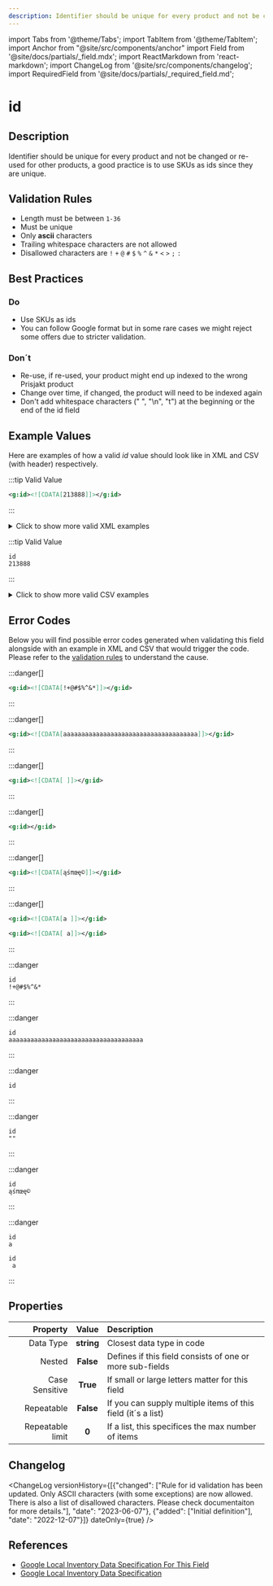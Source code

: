 ```yaml
---
description: Identifier should be unique for every product and not be changed or re-used for other products, a good practice is to use SKUs as ids since they are unique.
---
```


import Tabs from '@theme/Tabs';
import TabItem from '@theme/TabItem';
import Anchor from "@site/src/components/anchor"
import Field from '@site/docs/partials/_field.mdx';
import ReactMarkdown from 'react-markdown';
import ChangeLog from '@site/src/components/changelog';
import RequiredField from '@site/docs/partials/_required_field.md';

# id

<RequiredField/>

## Description

Identifier should be unique for every product and not be changed or re-used for other products, a good practice is to use SKUs as ids since they are unique.






## Validation Rules

- Length must be between `1-36`
- Must be unique
- Only **ascii** characters
- Trailing whitespace characters are not allowed
- Disallowed characters are `!` `+` `@` `#` `$` `%` `^` `&` `*` `<` `>` `;` `:`


## Best Practices


### Do

- Use SKUs as ids
- You can follow Google format but in some rare cases we might reject some offers due to stricter validation.



### Don´t

- Re-use, if re-used, your product might end up indexed to the wrong Prisjakt product
- Change over time, if changed, the product will need to be indexed again
- Don't add whitespace characters (" ", "\n", "t") at the beginning or the end of the id field




## Example Values

Here are examples of how a valid *id* value  should look like in XML and CSV (with header) respectively.

<Tabs>
  <TabItem value="valid_xml" label="XML" default>

:::tip Valid Value

```xml
<g:id><![CDATA[213888]]></g:id>
```

:::

<details>
  <summary>Click to show more valid XML examples</summary>
  <div>

```xml
<g:id><![CDATA[213888]]></g:id>
```

```xml
<g:id><![CDATA[aBCd1123]]></g:id>
```

```xml
<g:id><![CDATA[09az]]></g:id>
```

```xml
<g:id><![CDATA[a b./)(]]></g:id>
```


  </div>
</details>

 </TabItem>
  <TabItem value="valid_csv" label="CSV">

:::tip Valid Value

```csv
id
213888
```

:::

<details>
  <summary>Click to show more valid CSV examples</summary>
  <div>

```csv
id
213888
```

```csv
id
aBCd1123
```

```csv
id
09az
```

```csv
id
a b./)(
```


  </div>
</details>

  </TabItem>
</Tabs>

## Error Codes

Below you will find possible error codes generated when validating this field alongside with an example in XML and CSV that would trigger the code. Please refer to the [validation rules](#validation-rules) to understand the cause.

<Tabs>
  <TabItem value="invalid_xml" label="XML" default>

:::danger[**<Anchor id="validation_id_blacklisted_ascii_character" title="validation_id_blacklisted_ascii_character" />**]


```xml
<g:id><![CDATA[!+@#$%^&*]]></g:id>
```

:::

:::danger[**<Anchor id="validation_invalid_length" title="validation_invalid_length" />**]


```xml
<g:id><![CDATA[aaaaaaaaaaaaaaaaaaaaaaaaaaaaaaaaaaaaa]]></g:id>
```

:::

:::danger[**<Anchor id="validation_invalid_value" title="validation_invalid_value" />**]


```xml
<g:id><![CDATA[ ]]></g:id>
```

:::

:::danger[**<Anchor id="validation_missing_value" title="validation_missing_value" />**]


```xml
<g:id></g:id>
```

:::

:::danger[**<Anchor id="validation_non_ascii_character" title="validation_non_ascii_character" />**]


```xml
<g:id><![CDATA[ąśπœę©]]></g:id>
```

:::

:::danger[**<Anchor id="validation_trailing_whitespace" title="validation_trailing_whitespace" />**]


```xml
<g:id><![CDATA[a ]]></g:id>
```
```xml
<g:id><![CDATA[ a]]></g:id>
```

:::


 </TabItem>
  <TabItem value="invalid_csv" label="CSV">

:::danger <Anchor id="validation_id_blacklisted_ascii_character" title="validation_id_blacklisted_ascii_character" />

```csv
id
!+@#$%^&*
```

:::

:::danger <Anchor id="validation_invalid_length" title="validation_invalid_length" />

```csv
id
aaaaaaaaaaaaaaaaaaaaaaaaaaaaaaaaaaaaa
```

:::

:::danger <Anchor id="validation_invalid_value" title="validation_invalid_value" />

```csv
id
```

:::

:::danger <Anchor id="validation_missing_value" title="validation_missing_value" />

```csv
id
""
```

:::

:::danger <Anchor id="validation_non_ascii_character" title="validation_non_ascii_character" />

```csv
id
ąśπœę©
```

:::

:::danger <Anchor id="validation_trailing_whitespace" title="validation_trailing_whitespace" />

```csv
id
a
```
```csv
id
 a
```

:::


  </TabItem>
</Tabs>

## Properties

|     **Property** |         **Value**          | **Description**                                              |
|-----------------:|:--------------------------:|:-------------------------------------------------------------|
|        Data Type |    **string**     | Closest data type in code                                    |
|           Nested |      **False**      | Defines if this field consists of one or more sub-fields     |
|   Case Sensitive |  **True**  | If small or large letters matter for this field              |
|       Repeatable |    **False**    | If you can supply multiple items of this field (it´s a list) |
| Repeatable limit | **0** | If a list, this specifices the max number of items           |

## Changelog
<ChangeLog versionHistory={[{"changed": ["Rule for id validation has been updated. Only ASCII characters (with some exceptions) are now allowed. There is also a list of disallowed characters. Please check documentaiton for more details."], "date": "2023-06-07"}, {"added": ["Initial definition"], "date": "2022-12-07"}]} dateOnly={true} />

## References
- [Google Local Inventory Data Specification For This Field](https://support.google.com/merchants/answer/6324405?sjid=12668122117297241362-EU)
- [Google Local Inventory Data Specification](https://support.google.com/merchants/answer/14819809?hl=en)
